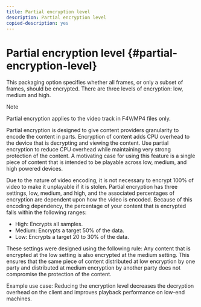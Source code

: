 ```yaml
---
title: Partial encryption level
description: Partial encryption level
copied-description: yes
---
```


# Partial encryption level {#partial-encryption-level}

This packaging option specifies whether all frames, or only a subset of frames, should be encrypted. There are three levels of encryption: low, medium and high.

>[!NOTE]
>
>Partial encryption applies to the video track in F4V/MP4 files only.

Partial encryption is designed to give content providers granularity to encode the content in parts. Encryption of content adds CPU overhead to the device that is decrypting and viewing the content. Use partial encryption to reduce CPU overhead while maintaining very strong protection of the content. A motivating case for using this feature is a single piece of content that is intended to be playable across low, medium, and high powered devices.

Due to the nature of video encoding, it is not necessary to encrypt 100% of video to make it unplayable if it is stolen. Partial encryption has three settings, low, medium, and high, and the associated percentages of encryption are dependent upon how the video is encoded. Because of this encoding dependency, the percentage of your content that is encrypted falls within the following ranges:

* High: Encrypts all samples. 
* Medium: Encrypts a target 50% of the data. 
* Low: Encrypts a target 20 to 30% of the data.

These settings were designed using the following rule: Any content that is encrypted at the low setting is also encrypted at the medium setting. This ensures that the same piece of content distributed at low encryption by one party and distributed at medium encryption by another party does not compromise the protection of the content.

Example use case: Reducing the encryption level decreases the decryption overhead on the client and improves playback performance on low-end machines. 
